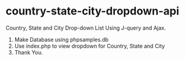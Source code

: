 # country-state-city-dropdown-api

Country, State and City Drop-down List Using J-query and Ajax.

1. Make Database using phpsamples.db
2. Use index.php to view dropdown for Country, State and City 
3. Thank You.
